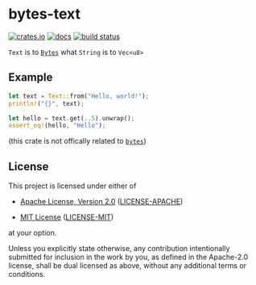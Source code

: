 # bytes-text

[![crates.io](https://img.shields.io/crates/v/bytes-text?style=flat-square)](https://crates.io/crates/bytes-text)
[![docs](https://img.shields.io/docsrs/bytes-text?style=flat-square)](https://docs.rs/bytes-text)
[![build status](https://img.shields.io/github/workflow/status/Cyborus04/bytes-text/Rust?style=flat-square)](https://github.com/Cyborus04/bytes-text/actions/workflows/rust.yml)

`Text` is to [`Bytes`](https://docs.rs/bytes/1/bytes/struct.Bytes.html) what `String` is to `Vec<u8>`

## Example

```rust
let text = Text::from("Hello, world!");
println!("{}", text);

let hello = text.get(..5).unwrap();
assert_eq!(hello, "Hello");

```

(this crate is not offically related to [`bytes`](https://github.com/tokio-rs/bytes))

## License

This project is licensed under either of

- [Apache License, Version 2.0](http://www.apache.org/licenses/LICENSE-2.0)
  ([LICENSE-APACHE](LICENSE-APACHE))

- [MIT License](http://opensource.org/licenses/MIT)
  ([LICENSE-MIT](LICENSE-MIT))

at your option.

Unless you explicitly state otherwise, any contribution intentionally submitted
for inclusion in the work by you, as defined in the Apache-2.0 license, shall be
dual licensed as above, without any additional terms or conditions.
